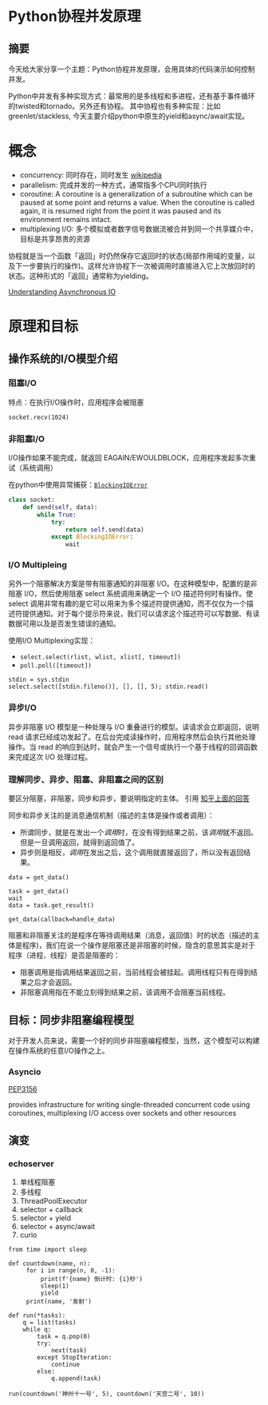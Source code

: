 # Python协程并发原理

## 摘要

今天给大家分享一个主题：Python协程并发原理，会用具体的代码演示如何控制并发。

Python中并发有多种实现方式：最常用的是多线程和多进程，还有基于事件循环的twisted和tornado。另外还有协程。
其中协程也有多种实现：比如greenlet/stackless, 今天主要介绍python中原生的yield和async/await实现。

# 概念

* concurrency: 同时存在，同时发生 [wikipedia](https://en.wikipedia.org/wiki/Concurrenc…)
* parallelism: 完成并发的一种方式，通常指多个CPU同时执行
* coroutine: A coroutine is a generalization of a subroutine which can be paused at some point and returns a value. When the coroutine is called again, it is resumed right from the point it was paused and its environment remains intact.
* multiplexing I/O: 多个模拟或者数字信号数据流被合并到同一个共享媒介中，目标是共享昂贵的资源

协程就是当一个函数「返回」时仍然保存它返回时的状态(局部作用域的变量，以及下一步要执行的操作)。这样允许协程下一次被调用时直接进入它上次放回时的状态。这种形式的「返回」通常称为yielding。

[Understanding Asynchronous IO](https://blog.xiaoba.me/2014/10/17/trans-understanding-asynchronous-io-with-python-asyncio-and-nodejs.html)

# 原理和目标

## 操作系统的I/O模型介绍

### 阻塞I/O

特点：在执行I/O操作时，应用程序会被阻塞

```
socket.recv(1024)
```

### 非阻塞I/O

I/O操作如果不能完成，就返回 EAGAIN/EWOULDBLOCK，应用程序发起多次重试（系统调用）

在python中使用异常捕获：[`BlockingIOError`](https://docs.python.org/3/library/exceptions.html#BlockingIOError)

```python
class socket:
    def send(self, data):
        while True:
            try:
                return self.send(data)
            except BlockingIOError:
                wait
```

### I/O Multipleing

另外一个阻塞解决方案是带有阻塞通知的非阻塞 I/O。在这种模型中，配置的是非阻塞 I/O，然后使用阻塞 select 系统调用来确定一个 I/O 描述符何时有操作。使 select 调用非常有趣的是它可以用来为多个描述符提供通知，而不仅仅为一个描述符提供通知。对于每个提示符来说，我们可以请求这个描述符可以写数据、有读数据可用以及是否发生错误的通知。

使用I/O Multiplexing实现：

* ```select.select(rlist, wlist, xlist[, timeout])```
* ```poll.poll([timeout])```

```
stdin = sys.stdin
select.select([stdin.fileno()], [], [], 5); stdin.read()
```

### 异步I/O

异步非阻塞 I/O 模型是一种处理与 I/O 重叠进行的模型。读请求会立即返回，说明 read 请求已经成功发起了。在后台完成读操作时，应用程序然后会执行其他处理操作。当 read 的响应到达时，就会产生一个信号或执行一个基于线程的回调函数来完成这次 I/O 处理过程。

### 理解同步、异步、阻塞、非阻塞之间的区别

要区分阻塞，非阻塞，同步和异步，要说明指定的主体。
引用 [知乎上面的回答](https://www.zhihu.com/question/19732473)

同步和异步关注的是消息通信机制（描述的主体是操作或者调用）：

* 所谓同步，就是在发出一个*调用*时，在没有得到结果之前，该*调用*就不返回。但是一旦调用返回，就得到返回值了。
* 异步则是相反，*调用*在发出之后，这个调用就直接返回了，所以没有返回结果。

```data = get_data()```

```
task = get_data()
wait
data = task.get_result()

get_data(callback=handle_data)
```

阻塞和非阻塞关注的是程序在等待调用结果（消息，返回值）时的状态（描述的主体是程序)，我们在说一个操作是阻塞还是非阻塞的时候，隐含的意思其实是对于程序（进程、线程）是否是阻塞的：

* 阻塞调用是指调用结果返回之前，当前线程会被挂起。调用线程只有在得到结果之后才会返回。
* 非阻塞调用指在不能立刻得到结果之前，该调用不会阻塞当前线程。

## 目标：同步非阻塞编程模型

对于开发人员来说，需要一个好的同步非阻塞编程模型，当然，这个模型可以构建在操作系统的任意I/O操作之上。

### Asyncio

[PEP3156](https://www.python.org/dev/peps/pep-3156/)

provides infrastructure for writing single-threaded concurrent code using coroutines, multiplexing I/O access over sockets and other resources

## 演变

### echoserver

1. 单线程阻塞
2. 多线程
3. ThreadPoolExecutor
4. selector + callback
5. selector + yield
6. selector + async/await
7. curio

```
from time import sleep

def countdown(name, n):
     for i in range(n, 0, -1):
         print(f'{name} 倒计时: {i}秒')
         sleep(1)
         yield
     print(name, '发射')

def run(*tasks):
    q = list(tasks)
    while q:
        task = q.pop(0)
        try:
            next(task)
        except StopIteration:
            continue
        else:
            q.append(task)

run(countdown('神州十一号', 5), countdown('天宫二号', 10))
```
